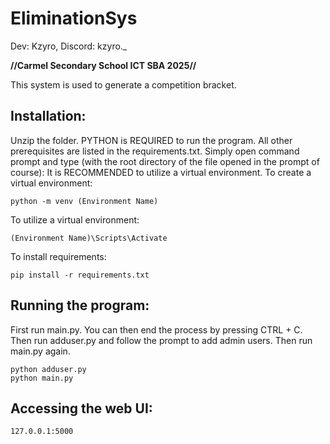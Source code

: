 # EliminationSys
Dev: Kzyro, Discord: kzyro._

**//Carmel Secondary School ICT SBA 2025//**

This system is used to generate a competition bracket.

## Installation:
Unzip the folder.
PYTHON is REQUIRED to run the program.
All other prerequisites are listed in the requirements.txt. Simply open command prompt and type (with the root directory of the file opened in the prompt of course):
It is RECOMMENDED to utilize a virtual environment.
To create a virtual environment:
```
python -m venv (Environment Name)
```
To utilize a virtual environment:
```
(Environment Name)\Scripts\Activate
```
To install requirements:
```
pip install -r requirements.txt
```

## Running the program:
First run main.py. You can then end the process by pressing CTRL + C.
Then run adduser.py and follow the prompt to add admin users.
Then run main.py again.
```
python adduser.py
python main.py
```

## Accessing the web UI:
```
127.0.0.1:5000
```

